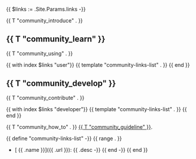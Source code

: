 {{ $links := .Site.Params.links -}}

<p>{{ T "community_introduce" . }}</p>

## {{ T "community_learn" }}

{{ T "community_using" . }}

{{ with index $links "user"}}
  {{ template "community-links-list" . }}
{{ end }}

## {{ T "community_develop" }}

{{ T "community_contribute" . }}

{{ with index $links "developer"}}
  {{ template "community-links-list" . }}
{{ end }}

{{ T "community_how_to" . }} <a href="/docs/contributing/">{{ T "community_guideline" }}</a>.

{{ define "community-links-list" -}}
{{ range . }}
- [<i class="{{ .icon }}"></i> {{ .name }}]({{ .url }}): {{ .desc -}}
{{ end -}}
{{ end }}
